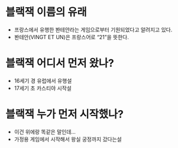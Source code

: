 # 블랙잭 이름의 유래
- 프랑스에서 유행한 봔테안라는 게임으로부터 기원되었다고 알려지고 있다.
- 봔테안(VINGT ET UN)은 프랑스어로 “21”을 뜻한다.

# 블랙잭 어디서 먼저 왔나?
- 16세기 경 유럽에서 유행설
- 17세기 초 카스티야 시작설

# 블랙잭 누가 먼저 시작했나?
- 이건 위에랑 똑같은 말인데...
- 가정용 게임에서 시작해서 왕실 궁정까지 갔다는설
